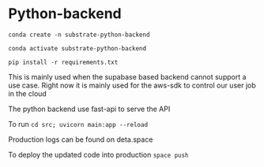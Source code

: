# Python-backend

```
conda create -n substrate-python-backend 
```

```
conda activate substrate-python-backend 
```
```
pip install -r requirements.txt
```

This is mainly used when the supabase based backend cannot support a use case.
Right now it is mainly used for the aws-sdk to control our user job in the cloud

The python backend use fast-api to serve the API 

To run 
`cd src; uvicorn main:app --reload`

Production logs can be found on deta.space

To deploy the updated code into production
`space push`
